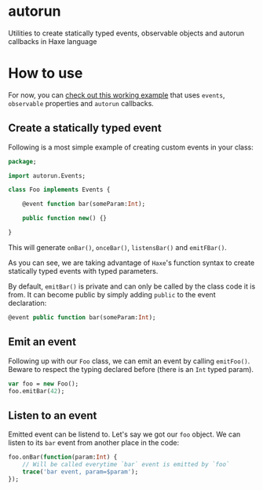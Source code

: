 # autorun

Utilities to create statically typed events, observable objects and autorun callbacks in Haxe language

# How to use

For now, you can [check out this working example](src/autorun/test/) that uses `events`, `observable` properties and `autorun` callbacks.

## Create a statically typed event

Following is a most simple example of creating custom events in your class:

```haxe
package;

import autorun.Events;

class Foo implements Events {

    @event function bar(someParam:Int);

    public function new() {}

}
```

This will generate `onBar()`, `onceBar()`, `listensBar()` and `emitFBar()`.

As you can see, we are taking advantage of `Haxe`'s function syntax to create statically typed events with typed parameters.

By default, `emitBar()` is private and can only be called by the class code it is from. It can become public by simply adding `public` to the event declaration:

```haxe
@event public function bar(someParam:Int);
```

## Emit an event

Following up with our `Foo` class, we can emit an event by calling `emitFoo()`. Beware to respect the typing declared before (there is an `Int` typed param).

```haxe
var foo = new Foo();
foo.emitBar(42);
```

## Listen to an event

Emitted event can be listend to. Let's say we got our `foo` object. We can listen to its `bar` event from another place in the code:

```haxe
foo.onBar(function(param:Int) {
    // Will be called everytime `bar` event is emitted by `foo`
    trace('bar event, param=$param');
});
```

